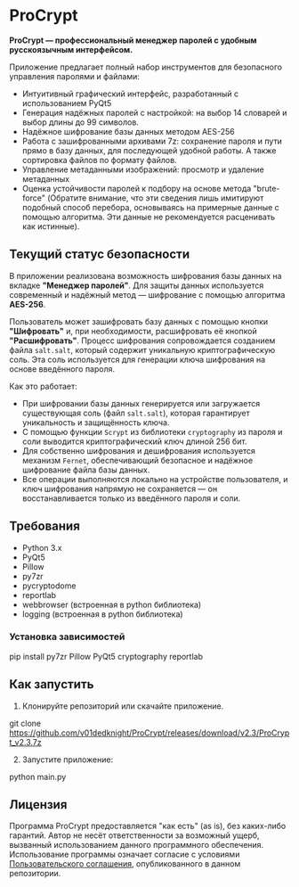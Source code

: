 # ProCrypt

**ProCrypt — профессиональный менеджер паролей с удобным русскоязычным интерфейсом.**

Приложение предлагает полный набор инструментов для безопасного управления паролями и файлами:

- Интуитивный графический интерфейс, разработанный с использованием PyQt5
- Генерация надёжных паролей с настройкой: на выбор 14 словарей и выбор длины до 99 символов.
- Надёжное шифрование базы данных методом AES-256
- Работа с зашифрованными архивами 7z: сохранение пароля и пути прямо в базу данных, для последующей удобной работы. А также сортировка файлов по формату файлов.
- Управление метаданными изображений: просмотр и удаление метаданных
- Оценка устойчивости паролей к подбору на основе метода "brute-force" (Обратите внимание, что эти сведения лишь имитируют подобный способ перебора, основываясь на примерные данные с помощью алгоритма. Эти данные не рекомендуется расценивать как истинные).

## Текущий статус безопасности

В приложении реализована возможность шифрования базы данных на вкладке **"Менеджер паролей"**. Для защиты данных используется современный и надёжный метод — шифрование с помощью алгоритма **AES-256**.

Пользователь может зашифровать базу данных с помощью кнопки **"Шифровать"** и, при необходимости, расшифровать её кнопкой **"Расшифровать"**. Процесс шифрования сопровождается созданием файла `salt.salt`, который содержит уникальную криптографическую соль. Эта соль используется для генерации ключа шифрования на основе введённого пароля.

Как это работает:

- При шифровании базы данных генерируется или загружается существующая соль (файл `salt.salt`), которая гарантирует уникальность и защищённость ключа.
- С помощью функции `Scrypt` из библиотеки `cryptography` из пароля и соли выводится криптографический ключ длиной 256 бит.
- Для собственно шифрования и дешифрования используется механизм `Fernet`, обеспечивающий безопасное и надёжное шифрование файла базы данных.
- Все операции выполняются локально на устройстве пользователя, и ключ шифрования напрямую не сохраняется — он восстанавливается только из введённого пароля и соли.

## Требования  

- Python 3.x  
- PyQt5  
- Pillow  
- py7zr  
- pycryptodome
- reportlab
- webbrowser (встроенная в python библиотека)
- logging (встроенная в python библиотека)

### Установка зависимостей  

pip install py7zr Pillow PyQt5 cryptography reportlab

## Как запустить  

1. Клонируйте репозиторий или скачайте приложение.  

git clone https://github.com/v01dedknight/ProCrypt/releases/download/v2.3/ProCrypt_v2.3.7z

2. Запустите приложение:  

python main.py

## Лицензия  

Программа ProCrypt предоставляется "как есть" (as is), без каких-либо гарантий. Автор не несёт ответственности за возможный ущерб, вызванный использованием данного программного обеспечения.
Использование программы означает согласие с условиями [Пользовательского соглашения](https://github.com/v01dedknight/ProCrypt/blob/main/user_agreement.md), опубликованного в данном репозитории.
